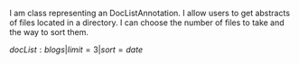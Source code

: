 I am class representing an DocListAnnotation. 
I allow users to get abstracts of files located in a directory.
I can choose the number of files to take and the way to sort them.

${docList:blogs|limit=3|sort=date}$
